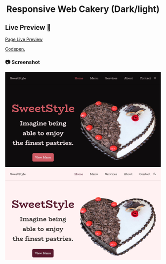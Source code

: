 <h1 align="center">Responsive Web Cakery (Dark/light)</h1>

## Live Preview 🔧
<a href="https://jean-carje.github.io/Responsive-website-cakery-main/">Page Live Preview</a>

<a href="https://codepen.io/carje/full/WNGVZpd">Codepen.</a>

### :camera: Screenshot
<img src="https://raw.githubusercontent.com/Jean-carje/Responsive-website-cakery-main/master/art/art1.jpg" alt="dark">
<img src="https://raw.githubusercontent.com/Jean-carje/Responsive-website-cakery-main/master/art/art2.jpg" alt="light">
